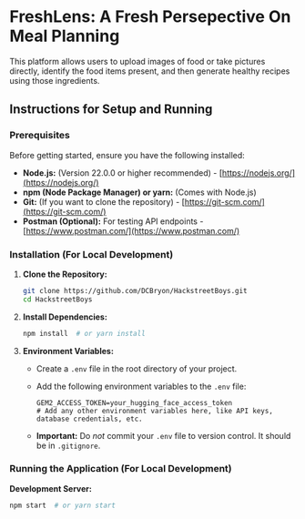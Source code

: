 # FreshLens: A Fresh Persepective On Meal Planning

This platform allows users to upload images of food or take pictures directly, identify the food items present, and then generate healthy recipes using those ingredients.

## Instructions for Setup and Running

### Prerequisites

Before getting started, ensure you have the following installed:

*   **Node.js:** (Version 22.0.0 or higher recommended) - [https://nodejs.org/](https://nodejs.org/)
*   **npm (Node Package Manager) or yarn:** (Comes with Node.js)
*   **Git:** (If you want to clone the repository) - [https://git-scm.com/](https://git-scm.com/)
*   **Postman (Optional):** For testing API endpoints - [https://www.postman.com/](https://www.postman.com/)

### Installation (For Local Development)

1.  **Clone the Repository:**

    ```bash
    git clone https://github.com/DCBryon/HackstreetBoys.git
    cd HackstreetBoys
    ```

2.  **Install Dependencies:**

    ```bash
    npm install  # or yarn install
    ```

3.  **Environment Variables:**

    *   Create a `.env` file in the root directory of your project.
    *   Add the following environment variables to the `.env` file:

        ```
        GEM2_ACCESS_TOKEN=your_hugging_face_access_token
        # Add any other environment variables here, like API keys, database credentials, etc.
        ```

    *   **Important:** Do *not* commit your `.env` file to version control. It should be in `.gitignore`.

### Running the Application (For Local Development)

**Development Server:**

```bash
npm start  # or yarn start
